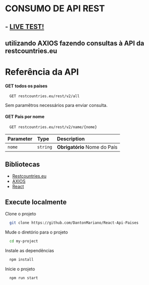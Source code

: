 # CONSUMO DE API REST 
##  - [LIVE TEST!](https://react-api-paises.netlify.app/)
## utilizando AXIOS fazendo consultas à API da restcountries.eu
# Referência da API
#### GET todos os países
```http
  GET restcountries.eu/rest/v2/all
```
Sem paramêtros necessários para enviar consulta.

#### GET País por nome

```http
  GET restcountries.eu/rest/v2/name/{nome}
```

| Parameter | Type     | Description                       |
| :-------- | :------- | :-------------------------------- |
| `nome`      | `string` | **Obrigatório** Nome do País |


  
## Bibliotecas

 - [Restcountries.eu](https://restcountries.eu/)
 - [AXIOS](https://github.com/axios/axios)
 - [React](https://github.com/facebook/react)

  
## Execute localmente

Clone o projeto

```bash
  git clone https://github.com/DantonMariano/React-Api-Paises
```

Mude o diretório para o projeto

```bash
  cd my-project
```

Instale as dependências

```bash
  npm install
```

Inicie o projeto

```bash
  npm run start
```

  

